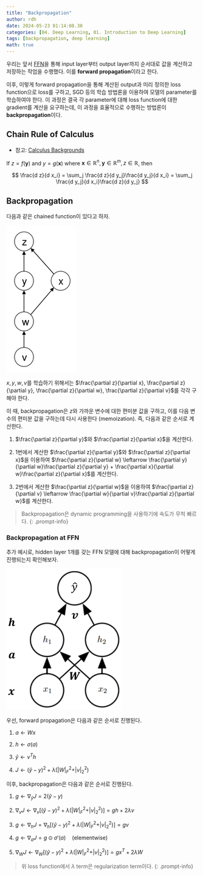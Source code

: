 ```yaml
---
title: "Backpropagation"
author: rdh
date: 2024-05-23 01:14:08.30
categories: [04. Deep Learning, 01. Introduction to Deep Learning]
tags: [backpropagation, deep learning]
math: true
---
```


우리는 앞서 [FFN](https://rohdonghyun.github.io/posts/FeedForward-Neural-Networks/)을 통해 input layer부터 output layer까지 순서대로 값을 계산하고 저장하는 작업을 수행했다. 이를 **forward propagation**이라고 한다. 

이후, 이렇게 forward propagation을 통해 계산된 output과 미리 정의한 loss function으로 loss를 구하고, SGD 등의 학습 방법론을 이용하여 모델의 parameter를 학습하여야 한다. 이 과정은 결국 각 parameter에 대해 loss function에 대한 gradient를 계산을 요구하는데, 이 과정을 효율적으로 수행하는 방법론이 **backpropagation**이다.

## Chain Rule of Calculus
* 참고: [Calculus Backgrounds](https://rohdonghyun.github.io/posts/Calculus-Backgrounds/)

If $z=f(\mathbf{y})$ and $y=g(\mathbf{x})$ where $\mathbf{x}\in \mathbb{R}^n, \mathbf{y}\in \mathbb{R}^m, z\in \mathbb{R}$, then

$$ 
\frac{d z}{d x_i}
= \sum_j \frac{d z}{d y_j}\frac{d y_j}{d x_i}
= \sum_j \frac{d y_j}{d x_i}\frac{d z}{d y_j}
$$

## Backpropagation
다음과 같은 chained function이 있다고 하자. 

![](/assets/img/backpropagation-01.png)

$x, y, w, v$를 학습하기 위해서는 $\frac{\partial z}{\partial x}, \frac{\partial z}{\partial y}, \frac{\partial z}{\partial w}, \frac{\partial z}{\partial v}$를 각각 구해야 한다.

이 때, backpropagation은 $z$와 가까운 변수에 대한 편미분 값을 구하고, 이를 다음 변수의 편미분 값을 구하는데 다시 사용한다 (memoization). 즉, 다음과 같은 순서로 계산한다.


1. $\frac{\partial z}{\partial y}$와 $\frac{\partial z}{\partial x}$을 계산한다.

2. 1번에서 계산한 $\frac{\partial z}{\partial y}$와 $\frac{\partial z}{\partial x}$을 이용하여 $\frac{\partial z}{\partial w} \leftarrow \frac{\partial y}{\partial w}\frac{\partial z}{\partial y} + \frac{\partial x}{\partial w}\frac{\partial z}{\partial x}$를 계산한다.

3. 2번에서 계산한 $\frac{\partial z}{\partial w}$을 이용하여 $\frac{\partial z}{\partial v} \leftarrow \frac{\partial w}{\partial v}\frac{\partial z}{\partial w}$를 계산한다.

> Backpropagation은 dynamic programming을 사용하기에 속도가 무척 빠르다.
{: .prompt-info}

### Backpropagation at FFN
추가 예시로, hidden layer 1개를 갖는 FFN 모델에 대해 backpropagation이 어떻게 진행되는지 확인해보자.

![](/assets/img/backpropagation-02.png)

우선, forward propagation은 다음과 같은 순서로 진행된다.

1. $a \leftarrow Wx$

2. $h \leftarrow \sigma(a)$

3. $\hat{y} \leftarrow v^T h$

4. $J \leftarrow (\hat{y} - y)^2 + \lambda ( \vert W \vert_F^2 + \vert v \vert_2^2)$

이후, backpropagation은 다음과 같은 순서로 진행된다.

1. $g \leftarrow \nabla_{\hat{y}} J = 2 (\hat{y} - y)$

2. $\nabla_v J \leftarrow \nabla_v [(\hat{y} - y)^2 + \lambda (\vert W \vert_F^2 + \vert v \vert_2^2)] = gh + 2 \lambda v$

3. $g \leftarrow \nabla_h J = \nabla_h [(\hat{y} - y)^2 + \lambda (\vert W \vert_F^2 + \vert v \vert_2^2)] = gv$

4. $g \leftarrow \nabla_a J = g \odot \sigma'(a) \quad \text{(elementwise)}$

5. $\nabla_W J \leftarrow \nabla_W [(\hat{y} - y)^2 + \lambda (\vert W \vert_F^2 + \vert v \vert_2^2)] = gx^T + 2 \lambda W$

> 위 loss function에서 $\lambda$ term은 regularization term이다.
{: .prompt-info}






